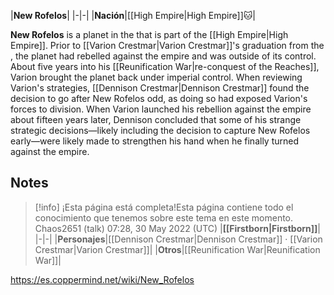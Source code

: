 |**New Rofelos**|
|-|-|
|**Nación**|[[High Empire\|High Empire]]🐱︎|

**New Rofelos** is a planet in the  that is part of the [[High Empire\|High Empire]].
Prior to [[Varion Crestmar\|Varion Crestmar]]'s graduation from the , the planet had rebelled against the empire and was outside of its control. About five years into his [[Reunification War\|re-conquest of the Reaches]], Varion brought the planet back under imperial control. When reviewing Varion's strategies, [[Dennison Crestmar\|Dennison Crestmar]] found the decision to go after New Rofelos odd, as doing so had exposed Varion's forces to division. When Varion launched his rebellion against the empire about fifteen years later, Dennison concluded that some of his strange strategic decisions—likely including the decision to capture New Rofelos early—were likely made to strengthen his hand when he finally turned against the empire.

## Notes

> [!info] ¡Esta página está completa!Esta página contiene todo el conocimiento que tenemos sobre este tema en este momento.
Chaos2651 (talk) 07:28, 30 May 2022 (UTC)
|**[[Firstborn\|Firstborn]]**|
|-|-|
|**Personajes**|[[Dennison Crestmar\|Dennison Crestmar]] · [[Varion Crestmar\|Varion Crestmar]]|
|**Otros**|[[Reunification War\|Reunification War]]|



https://es.coppermind.net/wiki/New_Rofelos